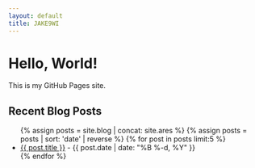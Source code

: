 ```yaml
---
layout: default
title: JAKE9WI
---
```

<main>

<h1>Hello, World!</h1>
<p>This is my GitHub Pages site.</p>

<h2>Recent Blog Posts</h2>
<ul>
{% assign posts = site.blog | concat: site.ares %}
{% assign posts = posts | sort: 'date' | reverse %}
{% for post in posts limit:5 %}
    <li><a href="{{ post.url }}">{{ post.title }}</a> - {{ post.date | date: "%B %-d, %Y" }}</li>
{% endfor %}
</ul>

</main>
